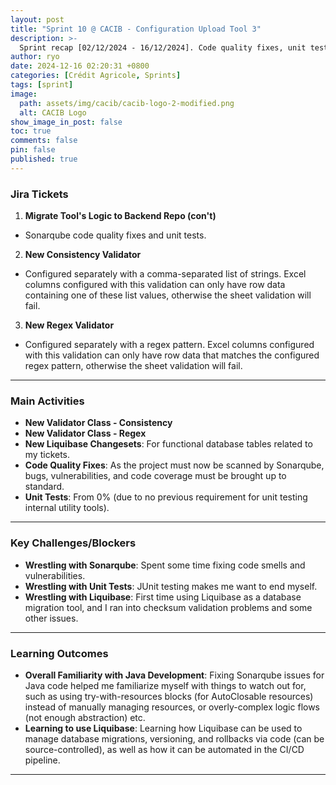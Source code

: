 ```yaml
---
layout: post
title: "Sprint 10 @ CACIB - Configuration Upload Tool 3"
description: >-
  Sprint recap [02/12/2024 - 16/12/2024]. Code quality fixes, unit tests, and the implementation of more validation classes for the tool.
author: ryo
date: 2024-12-16 02:20:31 +0800
categories: [Crédit Agricole, Sprints]
tags: [sprint]
image:
  path: assets/img/cacib/cacib-logo-2-modified.png
  alt: CACIB Logo
show_image_in_post: false
toc: true
comments: false
pin: false
published: true
---
```


### Jira Tickets

1. **Migrate Tool's Logic to Backend Repo (con't)**
  - Sonarqube code quality fixes and unit tests.

2. **New Consistency Validator**
  - Configured separately with a comma-separated list of strings. Excel columns configured with this validation can only have row data containing one of these list values, otherwise the sheet validation will fail.

3. **New Regex Validator**
  - Configured separately with a regex pattern. Excel columns configured with this validation can only have row data that matches the configured regex pattern, otherwise the sheet validation will fail.

---

### Main Activities

- **New Validator Class - Consistency**
- **New Validator Class - Regex**
- **New Liquibase Changesets**: For functional database tables related to my tickets.
- **Code Quality Fixes**: As the project must now be scanned by Sonarqube, bugs, vulnerabilities, and code coverage must be brought up to standard.
- **Unit Tests**: From 0% (due to no previous requirement for unit testing internal utility tools).

---

### Key Challenges/Blockers

- **Wrestling with Sonarqube**: Spent some time fixing code smells and vulnerabilities. 
- **Wrestling with Unit Tests**: JUnit testing makes me want to end myself.
- **Wrestling with Liquibase**: First time using Liquibase as a database migration tool, and I ran into checksum validation problems and some other issues.
---

### Learning Outcomes

- **Overall Familiarity with Java Development**: Fixing Sonarqube issues for Java code helped me familiarize myself with things to watch out for, such as using try-with-resources blocks (for AutoClosable resources) instead of manually managing resources, or overly-complex logic flows (not enough abstraction) etc.
- **Learning to use Liquibase**: Learning how Liquibase can be used to manage database migrations, versioning, and rollbacks via code (can be source-controlled), as well as how it can be automated in the CI/CD pipeline.

---

